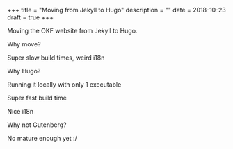 +++
title =  "Moving from Jekyll to Hugo"
description = ""
date = 2018-10-23
draft = true
+++


Moving the OKF website from Jekyll to Hugo.

Why move?

Super slow build times, weird i18n

Why Hugo?

Running it locally with only 1 executable

Super fast build time

Nice i18n

Why not Gutenberg?

No mature enough yet :/
